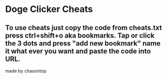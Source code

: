 # Doge Clicker Cheats


## To use cheats just copy the code from cheats.txt press ctrl+shift+o aka bookmarks. Tap or click the 3 dots and press "add new bookmark" name it what ever you want and paste the code into URL.

made by chasontop
